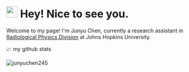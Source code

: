 <h1><img src="https://emojis.slackmojis.com/emojis/images/1531849430/4246/blob-sunglasses.gif?1531849430" width="30"/> Hey! Nice to see you.</h1>

Welcome to my page! I'm Junyu Chen, currently a research assistant in [Radiological Physics Division](https://www.hopkinsmedicine.org/radiology/research/divisions/radiological-physics/) at Johns Hopkins University.

📈 my github stats

<p align="left"> <img src="https://github-readme-stats.vercel.app/api?username=junyuchen245&show_icons=true&theme=gotham" alt="junyuchen245" />

<!--
**junyuchen245/junyuchen245** is a ✨ _special_ ✨ repository because its `README.md` (this file) appears on your GitHub profile.

Here are some ideas to get you started:

- 🔭 I’m currently working on ...
- 🌱 I’m currently learning ...
- 👯 I’m looking to collaborate on ...
- 🤔 I’m looking for help with ...
- 💬 Ask me about ...
- 📫 How to reach me: ...
- 😄 Pronouns: ...
- ⚡ Fun fact: ...
-->
